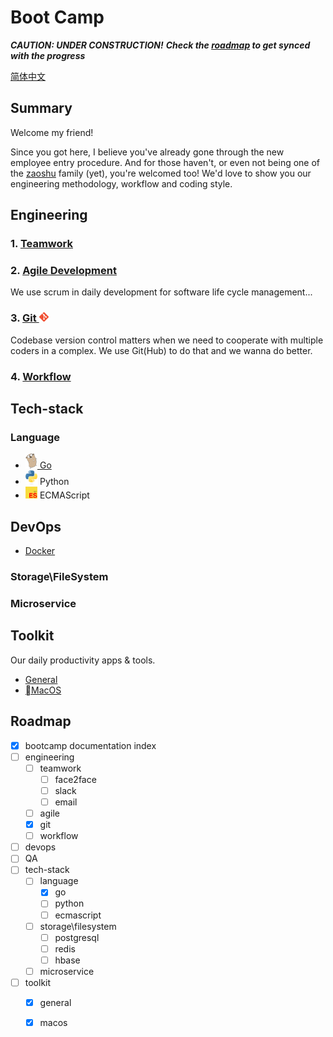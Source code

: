 # Boot Camp 

__*CAUTION: UNDER CONSTRUCTION!*__
__*Check the [roadmap](#roadmap) to get synced with the progress*__

[简体中文](https://translate.google.com)

## Summary 

Welcome my friend! 

Since you got here, I believe you've already gone through the new employee entry procedure. And for those haven't, or even not being one of the
[zaoshu](https://zaoshu.io) family (yet), you're welcomed too! We'd love to show you our engineering methodology, workflow and coding style.

## Engineering 

### 1. [Teamwork](./engineering/teamwork.md)

### 2. [Agile Development](./engineering/agile.md)

We use scrum in daily development for software life cycle management...

### 3. [Git <img src="./engineering/img/git-icon-1788c.png" width="3%">](./engineering/git.md) 

Codebase version control matters when we need to cooperate with multiple coders in a complex. We use Git(Hub) to do that and we wanna do better. 

### 4. [Workflow](./engineering/workflow.md)

## Tech-stack

### Language

- [<img src="./tech_stack/go/img/gopher.png" width="4%"> Go](./tech_stack/go/index.md)
- <img src="./tech_stack/python/img/python-logo.png" width="4%"> Python
- <img src="./tech_stack/ecmascript/img/es-logo-1997.png" width="4%"> ECMAScript

## DevOps

- [Docker](./tech_stack/devops/docker.md)

### Storage\FileSystem

### Microservice

## Toolkit

Our daily productivity apps & tools. 

- [General](./toolkit/general.md)
- [MacOS](./toolkit/macos.md)

## Roadmap

- [x] bootcamp documentation index
- [ ] engineering
    - [ ] teamwork
        - [ ] face2face
        - [ ] slack
        - [ ] email 
    - [ ] agile
    - [x] git
    - [ ] workflow
- [ ] devops
- [ ] QA 
- [ ] tech-stack
    - [ ] language
        - [x] go
        - [ ] python
        - [ ] ecmascript
    - [ ] storage\filesystem
        - [ ] postgresql
        - [ ] redis
        - [ ] hbase
    - [ ] microservice
- [ ] toolkit 
    - [x] general
    - [x] macos

